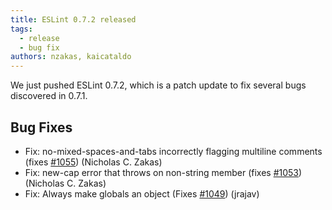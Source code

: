 ```yaml
---
title: ESLint 0.7.2 released
tags:
  - release
  - bug fix
authors: nzakas, kaicataldo
---
```


We just pushed ESLint 0.7.2, which is a patch update to fix several bugs discovered in 0.7.1.

## Bug Fixes

* Fix: no-mixed-spaces-and-tabs incorrectly flagging multiline comments (fixes [#1055](https://github.com/eslint/eslint/issues/1055)) (Nicholas C. Zakas)
* Fix: new-cap error that throws on non-string member (fixes [#1053](https://github.com/eslint/eslint/issues/1053)) (Nicholas C. Zakas)
* Fix: Always make globals an object (Fixes [#1049](https://github.com/eslint/eslint/issues/1049)) (jrajav)
